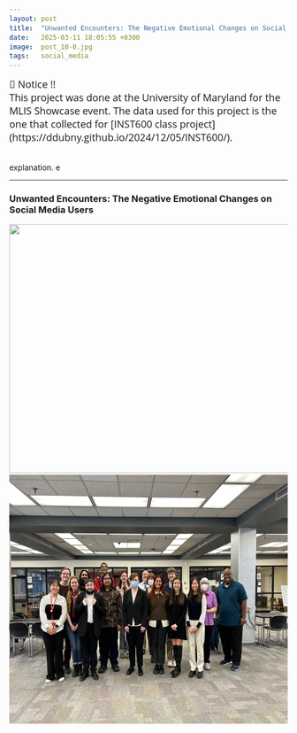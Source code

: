```yaml
---
layout: post
title:  "Unwanted Encounters: The Negative Emotional Changes on Social Media Users "
date:   2025-03-11 18:05:55 +0300
image:  post_10-0.jpg
tags:   social_media    
---
```



<div class="notice--gray">
   <span style="font-size: 18px; font-family: Open Sans;">
      📢 Notice !!    <br>
      This project was done at the University of Maryland for the MLIS Showcase event.
      The data used for this project is the one that collected for [INST600 class project](https://ddubny.github.io/2024/12/05/INST600/).     
   </span>
</div>

<br>
<br>


<justify>  
explanation.</u>
 </justify>e

---
### Unwanted Encounters: The Negative Emotional Changes on Social Media Users

<center> <img src="/images/post_10/MLIS_poster_showcase.jpg" width="600" height="450"> </center>

<center> <img src="/images/post_10/post_10-1.jpg" width="600" height="450"> </center>